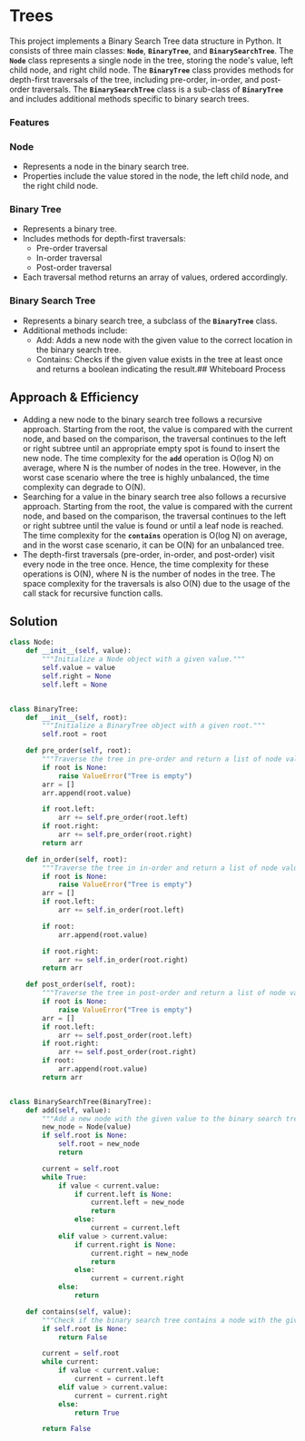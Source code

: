 # Trees 
<!-- Description of the challenge -->
This project implements a Binary Search Tree data structure in Python. It consists of three main classes: **`Node`**, **`BinaryTree`**, and **`BinarySearchTree`**. The **`Node`** class represents a single node in the tree, storing the node's value, left child node, and right child node. The **`BinaryTree`** class provides methods for depth-first traversals of the tree, including pre-order, in-order, and post-order traversals. The **`BinarySearchTree`** class is a sub-class of **`BinaryTree`** and includes additional methods specific to binary search trees.

### **Features**

### Node

- Represents a node in the binary search tree.
- Properties include the value stored in the node, the left child node, and the right child node.

### Binary Tree

- Represents a binary tree.
- Includes methods for depth-first traversals:
    - Pre-order traversal
    - In-order traversal
    - Post-order traversal
- Each traversal method returns an array of values, ordered accordingly.

### Binary Search Tree

- Represents a binary search tree, a subclass of the **`BinaryTree`** class.
- Additional methods include:
    - Add: Adds a new node with the given value to the correct location in the binary search tree.
    - Contains: Checks if the given value exists in the tree at least once and returns a boolean indicating the result.## Whiteboard Process
<!-- Embedded whiteboard image -->

## Approach & Efficiency
<!-- What approach did you take? Why? What is the Big O space/time for this approach? -->
- Adding a new node to the binary search tree follows a recursive approach. Starting from the root, the value is compared with the current node, and based on the comparison, the traversal continues to the left or right subtree until an appropriate empty spot is found to insert the new node. The time complexity for the **`add`** operation is O(log N) on average, where N is the number of nodes in the tree. However, in the worst case scenario where the tree is highly unbalanced, the time complexity can degrade to O(N).
- Searching for a value in the binary search tree also follows a recursive approach. Starting from the root, the value is compared with the current node, and based on the comparison, the traversal continues to the left or right subtree until the value is found or until a leaf node is reached. The time complexity for the **`contains`** operation is O(log N) on average, and in the worst case scenario, it can be O(N) for an unbalanced tree.
- The depth-first traversals (pre-order, in-order, and post-order) visit every node in the tree once. Hence, the time complexity for these operations is O(N), where N is the number of nodes in the tree. The space complexity for the traversals is also O(N) due to the usage of the call stack for recursive function calls.

## Solution
<!-- Show how to run your code, and examples of it in action -->
```Python
class Node:
    def __init__(self, value):
        """Initialize a Node object with a given value."""
        self.value = value
        self.right = None
        self.left = None


class BinaryTree:
    def __init__(self, root):
        """Initialize a BinaryTree object with a given root."""
        self.root = root

    def pre_order(self, root):
        """Traverse the tree in pre-order and return a list of node values."""
        if root is None:
            raise ValueError("Tree is empty")
        arr = []
        arr.append(root.value)

        if root.left:
            arr += self.pre_order(root.left)
        if root.right:
            arr += self.pre_order(root.right)
        return arr

    def in_order(self, root):
        """Traverse the tree in in-order and return a list of node values."""
        if root is None:
            raise ValueError("Tree is empty")
        arr = []
        if root.left:
            arr += self.in_order(root.left)

        if root:
            arr.append(root.value)

        if root.right:
            arr += self.in_order(root.right)
        return arr

    def post_order(self, root):
        """Traverse the tree in post-order and return a list of node values."""
        if root is None:
            raise ValueError("Tree is empty")
        arr = []
        if root.left:
            arr += self.post_order(root.left)
        if root.right:
            arr += self.post_order(root.right)
        if root:
            arr.append(root.value)
        return arr


class BinarySearchTree(BinaryTree):
    def add(self, value):
        """Add a new node with the given value to the binary search tree."""
        new_node = Node(value)
        if self.root is None:
            self.root = new_node
            return

        current = self.root
        while True:
            if value < current.value:
                if current.left is None:
                    current.left = new_node
                    return
                else:
                    current = current.left
            elif value > current.value:
                if current.right is None:
                    current.right = new_node
                    return
                else:
                    current = current.right
            else:
                return

    def contains(self, value):
        """Check if the binary search tree contains a node with the given value."""
        if self.root is None:
            return False

        current = self.root
        while current:
            if value < current.value:
                current = current.left
            elif value > current.value:
                current = current.right
            else:
                return True

        return False
```